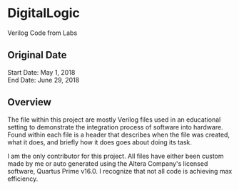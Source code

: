 # DigitalLogic
Verilog Code from Labs

## Original Date
Start Date: May 1, 2018  
End Date: June 29, 2018

## Overview
The file within this project are mostly Verilog files used in an educational 
setting to demonstrate the integration process of software into hardware.
Found within each file is a header that describes when the file was created, 
what it does, and briefly how it does goes about doing its task.

I am the only contributor for this project.  All files have either been custom
made by me or auto generated using the Altera Company's licensed software, 
Quartus Prime v16.0.  I recognize that not all code is achieving max efficiency.
